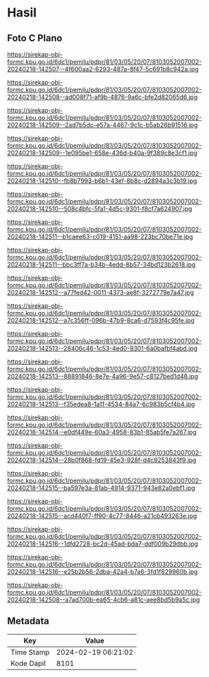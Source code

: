 # Hasil

## Foto C Plano

https://sirekap-obj-formc.kpu.go.id/6dc1/pemilu/pdpr/81/03/05/20/07/8103052007002-20240218-142507--4f600aa2-6293-487a-8f47-5c691b8c942a.jpg

https://sirekap-obj-formc.kpu.go.id/6dc1/pemilu/pdpr/81/03/05/20/07/8103052007002-20240218-142508--ad008f71-af9b-4876-9a6c-bfe2d82065d6.jpg

https://sirekap-obj-formc.kpu.go.id/6dc1/pemilu/pdpr/81/03/05/20/07/8103052007002-20240218-142509--2ad7b5dc-e57a-4467-9c1c-b5ab26b91516.jpg

https://sirekap-obj-formc.kpu.go.id/6dc1/pemilu/pdpr/81/03/05/20/07/8103052007002-20240218-142509--1e095be1-658e-436d-b40a-9f389c8e3cf1.jpg

https://sirekap-obj-formc.kpu.go.id/6dc1/pemilu/pdpr/81/03/05/20/07/8103052007002-20240218-142510--fb8b7993-b6b1-43ef-8b8c-d2894a3c3b19.jpg

https://sirekap-obj-formc.kpu.go.id/6dc1/pemilu/pdpr/81/03/05/20/07/8103052007002-20240218-142510--508c4bfc-5fa1-4d5c-9301-f8cf7a624907.jpg

https://sirekap-obj-formc.kpu.go.id/6dc1/pemilu/pdpr/81/03/05/20/07/8103052007002-20240218-142511--b1caee63-c019-4151-aa98-223bc70be71e.jpg

https://sirekap-obj-formc.kpu.go.id/6dc1/pemilu/pdpr/81/03/05/20/07/8103052007002-20240218-142511--bbc3ff7a-b34b-4edd-8b57-34bd123b2618.jpg

https://sirekap-obj-formc.kpu.go.id/6dc1/pemilu/pdpr/81/03/05/20/07/8103052007002-20240218-142512--a77fed42-0011-4373-ae8f-3272779e7a47.jpg

https://sirekap-obj-formc.kpu.go.id/6dc1/pemilu/pdpr/81/03/05/20/07/8103052007002-20240218-142512--a7c356ff-096b-47b9-8ca6-d7593f4c95fe.jpg

https://sirekap-obj-formc.kpu.go.id/6dc1/pemilu/pdpr/81/03/05/20/07/8103052007002-20240218-142513--28406c46-1c53-4ed0-9301-6a0bafbf4abd.jpg

https://sirekap-obj-formc.kpu.go.id/6dc1/pemilu/pdpr/81/03/05/20/07/8103052007002-20240218-142513--88891846-8e7e-4a96-9e57-c8127bed1d46.jpg

https://sirekap-obj-formc.kpu.go.id/6dc1/pemilu/pdpr/81/03/05/20/07/8103052007002-20240218-142513--f35edea8-1a11-4534-84a7-6c983b5cf4b4.jpg

https://sirekap-obj-formc.kpu.go.id/6dc1/pemilu/pdpr/81/03/05/20/07/8103052007002-20240218-142514--e0df449e-60a3-4958-83b1-85ab5fe7a267.jpg

https://sirekap-obj-formc.kpu.go.id/6dc1/pemilu/pdpr/81/03/05/20/07/8103052007002-20240218-142514--28b0f868-fd19-45e3-928f-d4c9253843f9.jpg

https://sirekap-obj-formc.kpu.go.id/6dc1/pemilu/pdpr/81/03/05/20/07/8103052007002-20240218-142515--ba597e3a-81ab-4914-9371-943e82a0ebf1.jpg

https://sirekap-obj-formc.kpu.go.id/6dc1/pemilu/pdpr/81/03/05/20/07/8103052007002-20240218-142515--acd440f7-ff90-4c77-8446-a21cb493263e.jpg

https://sirekap-obj-formc.kpu.go.id/6dc1/pemilu/pdpr/81/03/05/20/07/8103052007002-20240218-142516--1dfd2728-bc2d-45ad-bda7-ddf009b29dbb.jpg

https://sirekap-obj-formc.kpu.go.id/6dc1/pemilu/pdpr/81/03/05/20/07/8103052007002-20240218-142516--e25b2b56-2dba-42a4-b7a6-3fd1f829960b.jpg

https://sirekap-obj-formc.kpu.go.id/6dc1/pemilu/pdpr/81/03/05/20/07/8103052007002-20240218-142508--a7ad700b-ea65-4cb6-a81c-aee8bd5b9a5c.jpg


## Metadata

| Key        | Value               |
| ---------- | ------------------- |
| Time Stamp | 2024-02-19 06:21:02 |
| Kode Dapil | 8101                |



